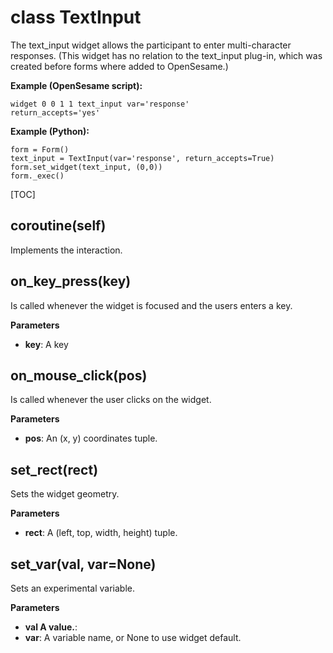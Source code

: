 <div class="ClassDoc YAMLDoc" markdown="1">

# class __TextInput__

The text_input widget allows the participant to enter multi-character
responses. (This widget has no relation to the text_input plug-in, which
was created before forms where added to OpenSesame.)

__Example (OpenSesame
script):__

~~~
widget 0 0 1 1 text_input var='response'
return_accepts='yes'
~~~

__Example (Python):__

~~~ .python
form = Form()
text_input = TextInput(var='response', return_accepts=True)
form.set_widget(text_input, (0,0))
form._exec()
~~~

[TOC]

## coroutine(self)

Implements the interaction.




## on_key_press(key)

Is called whenever the widget is focused and the users enters a
key.


__Parameters__

- **key**: A key


## on_mouse_click(pos)

Is called whenever the user clicks on the widget.


__Parameters__

- **pos**: An (x, y) coordinates tuple.


## set_rect(rect)

Sets the widget geometry.


__Parameters__

- **rect**: A (left, top, width, height) tuple.


## set_var(val, var=None)

Sets an experimental variable.


__Parameters__

- **val    A value.**: 
- **var**: A variable name, or None to use widget default.


</div>

